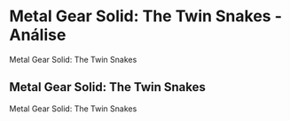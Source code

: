 ---
---

# Metal Gear Solid: The Twin Snakes - Análise

Metal Gear Solid: The Twin Snakes

## Metal Gear Solid: The Twin Snakes

Metal Gear Solid: The Twin Snakes
